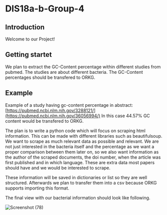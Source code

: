 # DIS18a-b-Group-4

## Introduction

Welcome to our Project! 

## Getting startet

We plan to extract the GC-Content percentage within different studies from pubmed. The studies are about different bacteria. The GC-Content percentages should be transfered to ORKG.

## Example

Example of a study having gc-content percentage in abstract: [https://pubmed.ncbi.nlm.nih.gov/3288121/](https://pubmed.ncbi.nlm.nih.gov/36056994/)
In this case 44.57% GC content would be transfered to ORKG.

The plan is to write a python code which will focus on scraping html information. This can be made with different libraries such as beautifulsoup. We want to scrape as much relevant data as possible and relevant. We are not just interested in the bacteria itself and the percentage as we want a proper comparison between them later on, so we also want information as the author of the scraped documents, the doi number, when the article was first published and in which language. These are extra data most papers should have and we would be interested to scrape.

These information will be saved in dictionaries or list so they are well structured. Afterwards we plan to transfer them into a csv because ORKG supports importing this format.

The final view with our bacterial information should look like following.


![Screenshot (78)](https://user-images.githubusercontent.com/92676445/211535772-5914cef3-9a17-4fe9-b126-e0866422b9b6.png)
